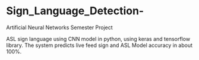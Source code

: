 # Sign_Language_Detection-
Artificial Neural Networks Semester Project  

ASL sign language using CNN model in python, using keras and tensorflow library. The system predicts live feed sign and ASL Model accuracy in about 100%.
